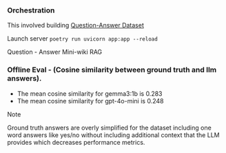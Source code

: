 ### Orchestration
This involved building 
[Question-Answer Dataset](https://www.kaggle.com/datasets/rtatman/questionanswer-dataset/data)


Launch server `poetry run uvicorn app:app --reload`

Question - Answer Mini-wiki RAG


### Offline Eval - (Cosine similarity between ground truth and llm answers).
- The mean cosine similarity for gemma3:1b is 0.283
- The mean cosine similarity for gpt-4o-mini is 0.248

>[!Note]
> Ground truth answers are overly simplified for the dataset including one word answers like yes/no without including additional context that the LLM provides which decreases performance metrics.